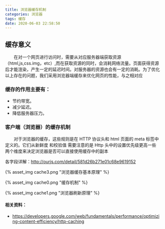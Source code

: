 ```yaml
---
title: 浏览器缓存机制
categories: 浏览器
tags: 缓存
date: 2020-06-03 22:58:50
---
```


## 缓存意义

&emsp;&emsp;在对一个网页进行访问时，需要从对应服务器端获取资源（html,js,css.img，etc）,而在获取资源的同时，会消耗网络流量。页面获得资源后才能渲染，产生一定的延迟时间。对服务器的资源也会有一定的消耗。为了优化以上存在的问题，我们采用浏览器端缓存来优化网页的性能，与之相对应

### 缓存的作用主要有：

- 节约带宽。
- 减少延迟。
- 降低服务器压力。

### 客户端（浏览器）的缓存机制

&emsp;&emsp;对于浏览器的缓存，这些规则是在 HTTP 协议头和 html 页面的 meta 标签中定义的。它们从新鲜度 和校验值
需要注意的是 Http 头中的设置优先级更高一些
两个维度来决定浏览器是否可以直接使用缓存中的副本

各字段详解：http://ourjs.com/detail/581d26b271e01c68e9619152

{% asset_img cache3.png "浏览器缓存基本原理" %}

{% asset_img cache0.png "缓存机制" %}

{% asset_img cache1.png "浏览器刷新原理" %}

#### 相关资料：

- https://developers.google.com/web/fundamentals/performance/optimizing-content-efficiency/http-caching
